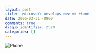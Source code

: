```yaml
---
layout: post
title: "Microsoft Develops New MS Phone"
date: 2005-03-31 -0800
comments: true
disqus_identifier: 2520
categories: []
---
```

![Phone](/images/MsPhone.jpg)

